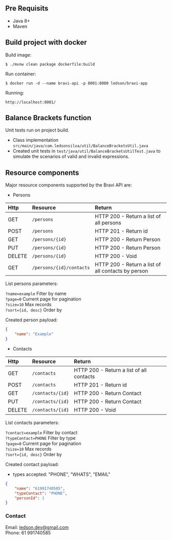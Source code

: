 ## Pre Requisits

- Java 8+
- Maven

## Build project with docker

Build image:
```
$ ./mvnw clean package dockerfile:build
```

Run container:
```
$ docker run -d --name bravi-api -p 8001:8080 ledson/bravi-app
```

Running:
```
http://localhost:8001/
```

## Balance Brackets function

Unit tests run on project build.

- Class implementation `src/main/java/com.ledsonsilva/util/BalanceBracketsUtil.java`
- Created unit tests in `test/java/util/BalanceBracketsUtilTest.java` to simulate the scenarios of valid and invalid expressions.

## Resource components
Major resource components supported by the Bravi API are:

- Persons

| Http      | Resource                 | Return                            |
|:----------|:-------------------------|:----------------------------------|
| GET       | `/persons`               | HTTP 200 - Return a list of all persons
| POST      | `/persons`               | HTTP 201 - Return id
| GET       | `/persons/{id}`          | HTTP 200 - Return Person
| PUT       | `/persons/{id}`          | HTTP 200 - Return Person
| DELETE    | `/persons/{id}`          | HTTP 200 - Void
| GET       | `/persons/{id}/contacts` | HTTP 200 - Return a list of all contacts by person

List persons parameters:

`?name=example` Filter by name  
`?page=0` Current page for pagination  
`?size=10` Max records  
`?sort={id, desc}` Order by  

Created person payload:
```json
{
    "name": "Example"
}
```

- Contacts

| Http      | Resource                  | Return                            |
|:----------|:--------------------------|:----------------------------------|
| GET       | `/contacts`               | HTTP 200 - Return a list of all contacts
| POST      | `/contacts`               | HTTP 201 - Return id
| GET       | `/contacts/{id}`          | HTTP 200 - Return Contact
| PUT       | `/contacts/{id}`          | HTTP 200 - Return Contact
| DELETE    | `/contacts/{id}`          | HTTP 200 - Void

List contacts parameters:

`?contact=example` Filter by contact  
`?typeContact=PHONE` Filter by type  
`?page=0` Current page for pagination  
`?size=10` Max records  
`?sort={id, desc}` Order by  

Created contact payload:

- types accepted: "PHONE", "WHATS", "EMAIL"

```json
{
    "name": "61991740585",
    "typeContact": "PHONE",
    "personId": 1
}
```

### Contact

Email: ledson.dev@gmail.com  
Phone: 61 991740585
